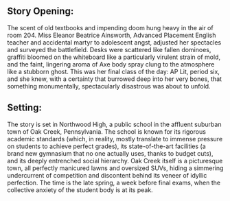 ## Story Opening:

The scent of old textbooks and impending doom hung heavy in the air of room 204. Miss Eleanor Beatrice Ainsworth, Advanced Placement English teacher and accidental martyr to adolescent angst, adjusted her spectacles and surveyed the battlefield. Desks were scattered like fallen dominoes, graffiti bloomed on the whiteboard like a particularly virulent strain of mold, and the faint, lingering aroma of Axe body spray clung to the atmosphere like a stubborn ghost. This was her final class of the day: AP Lit, period six, and she knew, with a certainty that burrowed deep into her very bones, that something monumentally, spectacularly disastrous was about to unfold.

## Setting:

The story is set in Northwood High, a public school in the affluent suburban town of Oak Creek, Pennsylvania. The school is known for its rigorous academic standards (which, in reality, mostly translate to immense pressure on students to achieve perfect grades), its state-of-the-art facilities (a brand new gymnasium that no one actually uses, thanks to budget cuts), and its deeply entrenched social hierarchy. Oak Creek itself is a picturesque town, all perfectly manicured lawns and oversized SUVs, hiding a simmering undercurrent of competition and discontent behind its veneer of idyllic perfection. The time is the late spring, a week before final exams, when the collective anxiety of the student body is at its peak.
